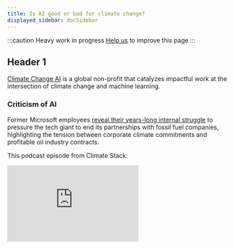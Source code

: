 ```yaml
---
title: Is AI good or bad for climate change?
displayed_sidebar: docSidebar
---
```

:::caution
Heavy work in progress
[Help us](../contribute) to improve this page
:::

## Header 1

[Climate Change AI](https://www.climatechange.ai/) is a global non-profit that catalyzes impactful work at the intersection of climate change and machine learning.

### Criticism of AI

Former Microsoft employees [reveal their years-long internal struggle](https://grist.org/accountability/microsoft-employees-spent-years-fighting-the-tech-giants-oil-ties-now-theyre-speaking-out/) to pressure the tech giant to end its partnerships with fossil fuel companies, highlighting the tension between corporate climate commitments and profitable oil industry contracts.

This podcast episode from Climate Stack:

<iframe 
  allow="autoplay *; encrypted-media *; fullscreen *; clipboard-write" 
  frameBorder="0" 
  height="175" 
  style={{width:'100%', maxWidth:'660px', overflow:'hidden', borderRadius:'10px'}} 
  sandbox="allow-forms allow-popups allow-same-origin allow-scripts allow-storage-access-by-user-activation allow-top-navigation-by-user-activation" 
  src="https://embed.podcasts.apple.com/us/podcast/ai-weather-forecasts-for-climate-adaptation-with-dr/id1756820585?i=1000661965880"
/>


## Header 2

Text